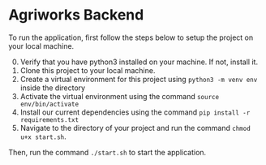 # Agriworks Backend

To run the application, first follow the steps below to setup the project on your local machine.

0. Verify that you have python3 installed on your machine. If not, install it.
1. Clone this project to your local machine.
2. Create a virtual environment for this project using `python3 -m venv env` inside the directory
3. Activate the virtual environment using the command `source env/bin/activate`
4. Install our current dependencies using the command `pip install -r requirements.txt`
5. Navigate to the directory of your project and run the command `chmod u+x start.sh`.

Then, run the command `./start.sh` to start the application. 
